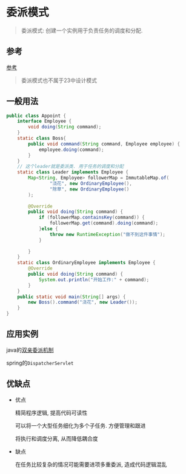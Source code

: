 # 委派模式

>   委派模式: 创建一个实例用于负责任务的调度和分配.



## 参考

[参考](https://blog.csdn.net/liman65727/article/details/79720352)

> 委派模式也不属于23中设计模式



## 一般用法

```java
public class Appoint {
    interface Employee {
        void doing(String command);
    }
    static class Boss{
        public void command(String command, Employee employee) {
            employee.doing(command);
        }
    }
    // 这个leader就是委派类. 用于任务的调度和分配
    static class Leader implements Employee {
        Map<String, Employee> followerMap = ImmutableMap.of(
                "浇花", new OrdinaryEmployee(),
                "除草", new OrdinaryEmployee()
        );
        
        @Override
        public void doing(String command) {
            if (followerMap.containsKey(command)) {
                followerMap.get(command).doing(command);
            }else {
                throw new RuntimeException("做不到这件事情");
            }
            
        }
    }
    static class OrdinaryEmployee implements Employee {
        @Override
        public void doing(String command) {
            System.out.println("开始工作:" + command);
        }
    }
    public static void main(String[] args) {
        new Boss().command("浇花", new Leader());
    }
}
```



## 应用实例

java的[双亲委派机制](../../基础/双亲委派机制.md)

spring的`DispatcherServlet`



## 优缺点

* 优点

  精简程序逻辑, 提高代码可读性

  可以将一个大型任务细化为多个子任务. 方便管理和跟进

  将执行和调度分离, 从而降低耦合度

* 缺点

  在任务比较复杂的情况可能需要进项多重委派, 造成代码逻辑混乱



